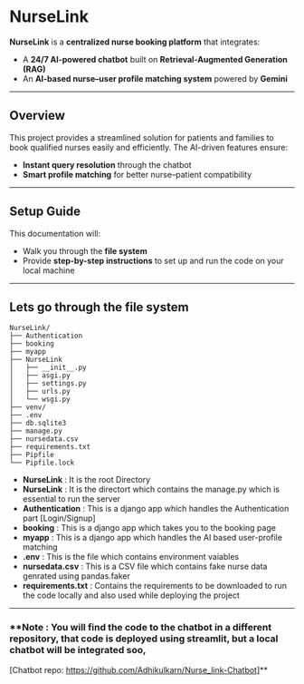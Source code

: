 # **NurseLink**  

**NurseLink** is a **centralized nurse booking platform** that integrates:  
- A **24/7 AI-powered chatbot** built on **Retrieval-Augmented Generation (RAG)**  
- An **AI-based nurse–user profile matching system** powered by **Gemini**  

---

## **Overview**  
This project provides a streamlined solution for patients and families to book qualified nurses easily and efficiently. The AI-driven features ensure:  
- **Instant query resolution** through the chatbot  
- **Smart profile matching** for better nurse–patient compatibility  

---

## **Setup Guide**  
This documentation will:  
- Walk you through the **file system**  
- Provide **step-by-step instructions** to set up and run the code on your local machine  

---

## **Lets go through the file system**

    NurseLink/
    ├── Authentication
    ├── booking
    ├── myapp
    ├── NurseLink
    │   ├── __init__.py
    │   ├── asgi.py
    │   ├── settings.py
    │   ├── urls.py
    │   └── wsgi.py
    ├── venv/ 
    ├── .env 
    ├── db.sqlite3
    ├── manage.py 
    ├── nursedata.csv 
    ├── requirements.txt
    ├── Pipfile 
    └── Pipfile.lock

- **NurseLink** : It is the root Directory 
- **NurseLink** : It is the directort which contains the manage.py which is essential to run the server
- **Authentication** : This is a django app which handles the Authentication part [Login/Signup]
- **booking** : This is a django app which takes you to the booking page
- **myapp** : This is a django app which handles the AI based user-profile matching 
- **.env** : This is the file which contains environment vaiables
- **nursedata.csv** : This is a CSV file which contains fake nurse data genrated using pandas.faker
- **requirements.txt** : Contains the requirements to be downloaded to run the code locally and also used while deploying the project

---

### **Note : You will find the code to the chatbot in a different repository, that code is deployed using streamlit, but a local chatbot will be integrated soo, 
[Chatbot repo: https://github.com/Adhikulkarn/Nurse_link-Chatbot]**
